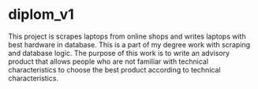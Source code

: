 # diplom_v1
This project is scrapes laptops from online shops and writes laptops with best hardware in database. This is a part of my degree work with scraping and
database logic. The purpose of this work is to write an advisory product that allows people who are not familiar with technical characteristics to choose
the best product according to technical characteristics.
